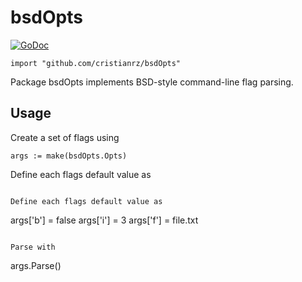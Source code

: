 # bsdOpts

[![GoDoc](https://godoc.org/github.com/cristianrz/bsdOpts?status.svg)](https://godoc.org/github.com/cristianrz/bsdOpts)

`import "github.com/cristianrz/bsdOpts"`

 Package bsdOpts implements BSD-style command-line flag parsing. 

## Usage

Create a set of flags using 

```
args := make(bsdOpts.Opts)
```

Define each flags default value as 

```

Define each flags default value as

```
args['b'] = false
args['i'] = 3
args['f'] = file.txt
```

Parse with

```
args.Parse()
```

